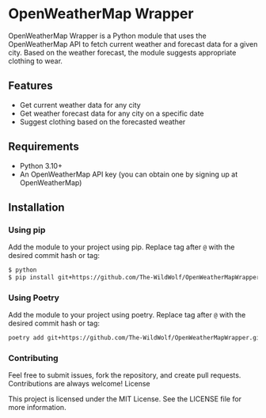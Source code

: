 # OpenWeatherMap Wrapper

OpenWeatherMap Wrapper is a Python module that uses the OpenWeatherMap API to fetch current weather and forecast data for a given city. Based on the weather forecast, the module suggests appropriate clothing to wear.

## Features

* Get current weather data for any city
* Get weather forecast data for any city on a specific date
* Suggest clothing based on the forecasted weather

## Requirements

* Python 3.10+
* An OpenWeatherMap API key (you can obtain one by signing up at OpenWeatherMap)

## Installation
### Using pip
Add the module to your project using pip. 
Replace tag after `@` with the desired commit hash or tag:
```bash
$ python
$ pip install git+https://github.com/The-WildWolf/OpenWeatherMapWrapper.git@0.2.1
```

### Using Poetry

Add the module to your project using poetry. 
Replace tag after `@` with the desired commit hash or tag:

```bash
poetry add git+https://github.com/The-WildWolf/OpenWeatherMapWrapper.git@0.2.1
```

### Contributing

Feel free to submit issues, fork the repository, and create pull requests. Contributions are always welcome!
License

This project is licensed under the MIT License. See the LICENSE file for more information.